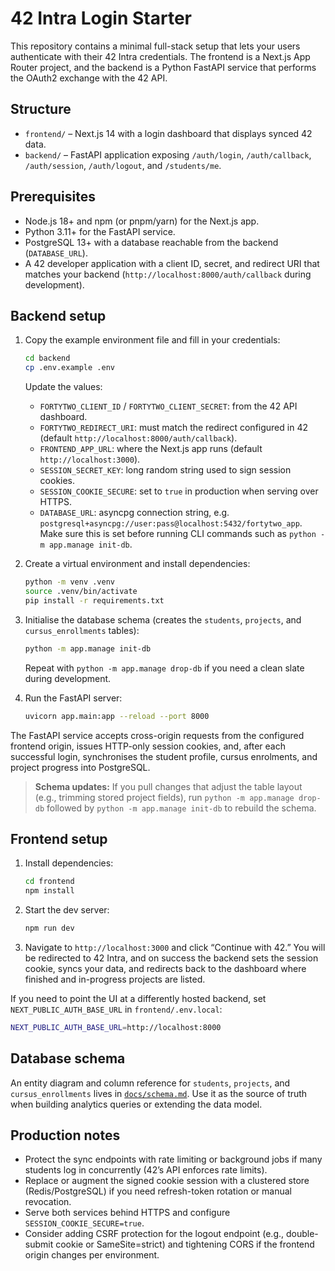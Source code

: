 # 42 Intra Login Starter

This repository contains a minimal full-stack setup that lets your users authenticate with their 42 Intra credentials. The frontend is a Next.js App Router project, and the backend is a Python FastAPI service that performs the OAuth2 exchange with the 42 API.

## Structure

- `frontend/` – Next.js 14 with a login dashboard that displays synced 42 data.
- `backend/` – FastAPI application exposing `/auth/login`, `/auth/callback`, `/auth/session`, `/auth/logout`, and `/students/me`.

## Prerequisites

- Node.js 18+ and npm (or pnpm/yarn) for the Next.js app.
- Python 3.11+ for the FastAPI service.
- PostgreSQL 13+ with a database reachable from the backend (`DATABASE_URL`).
- A 42 developer application with a client ID, secret, and redirect URI that matches your backend (`http://localhost:8000/auth/callback` during development).

## Backend setup

1. Copy the example environment file and fill in your credentials:

   ```bash
   cd backend
   cp .env.example .env
   ```

   Update the values:

   - `FORTYTWO_CLIENT_ID` / `FORTYTWO_CLIENT_SECRET`: from the 42 API dashboard.
   - `FORTYTWO_REDIRECT_URI`: must match the redirect configured in 42 (default `http://localhost:8000/auth/callback`).
   - `FRONTEND_APP_URL`: where the Next.js app runs (default `http://localhost:3000`).
   - `SESSION_SECRET_KEY`: long random string used to sign session cookies.
   - `SESSION_COOKIE_SECURE`: set to `true` in production when serving over HTTPS.
   - `DATABASE_URL`: asyncpg connection string, e.g. `postgresql+asyncpg://user:pass@localhost:5432/fortytwo_app`. Make sure this is set before running CLI commands such as `python -m app.manage init-db`.

2. Create a virtual environment and install dependencies:

   ```bash
   python -m venv .venv
   source .venv/bin/activate
   pip install -r requirements.txt
   ```

3. Initialise the database schema (creates the `students`, `projects`, and `cursus_enrollments` tables):

   ```bash
   python -m app.manage init-db
   ```

   Repeat with `python -m app.manage drop-db` if you need a clean slate during development.

4. Run the FastAPI server:

   ```bash
   uvicorn app.main:app --reload --port 8000
   ```

The FastAPI service accepts cross-origin requests from the configured frontend origin, issues HTTP-only session cookies, and, after each successful login, synchronises the student profile, cursus enrolments, and project progress into PostgreSQL.

> **Schema updates:** If you pull changes that adjust the table layout (e.g., trimming stored project fields), run `python -m app.manage drop-db` followed by `python -m app.manage init-db` to rebuild the schema.

## Frontend setup

1. Install dependencies:

   ```bash
   cd frontend
   npm install
   ```

2. Start the dev server:

   ```bash
   npm run dev
   ```

3. Navigate to `http://localhost:3000` and click “Continue with 42.” You will be redirected to 42 Intra, and on success the backend sets the session cookie, syncs your data, and redirects back to the dashboard where finished and in-progress projects are listed.

If you need to point the UI at a differently hosted backend, set `NEXT_PUBLIC_AUTH_BASE_URL` in `frontend/.env.local`:

```bash
NEXT_PUBLIC_AUTH_BASE_URL=http://localhost:8000
```

## Database schema

An entity diagram and column reference for `students`, `projects`, and `cursus_enrollments` lives in [`docs/schema.md`](docs/schema.md). Use it as the source of truth when building analytics queries or extending the data model.

## Production notes

- Protect the sync endpoints with rate limiting or background jobs if many students log in concurrently (42’s API enforces rate limits).
- Replace or augment the signed cookie session with a clustered store (Redis/PostgreSQL) if you need refresh-token rotation or manual revocation.
- Serve both services behind HTTPS and configure `SESSION_COOKIE_SECURE=true`.
- Consider adding CSRF protection for the logout endpoint (e.g., double-submit cookie or SameSite=strict) and tightening CORS if the frontend origin changes per environment.
